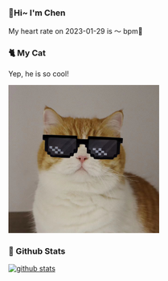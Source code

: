### 👋Hi~ I'm Chen

My heart rate on 2023-01-29 is ～ bpm💖

### 🐈 My Cat
Yep, he is so cool!

<img src="/images/mycat.jpg" width="300px" />

### 🧐 Github Stats
[![github stats](https://github-readme-stats.vercel.app/api?username=z1cheng&show_icons=true&theme=default)](https://github.com/anuraghazra/github-readme-stats)
